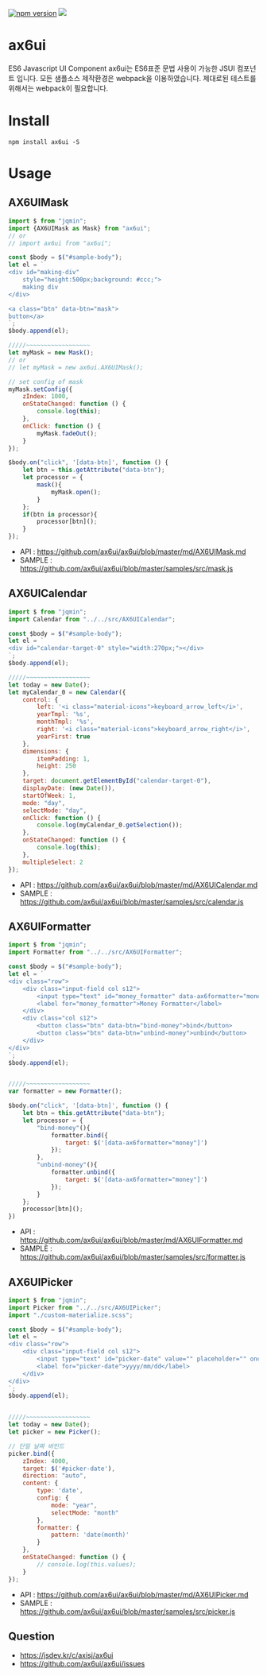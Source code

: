 [![npm version](https://badge.fury.io/js/ax6ui.svg)](https://badge.fury.io/js/ax6ui)
[![](https://img.shields.io/npm/dm/ax6ui.svg)](https://www.npmjs.com/package/ax6ui)

# ax6ui
ES6 Javascript UI Component
ax6ui는 ES6표준 문법 사용이 가능한 JSUI 컴포넌트 입니다. 
모든 샘플소스 제작환경은 webpack을 이용하였습니다. 제대로된 테스트를 위해서는 webpack이 필요합니다.

# Install
```
npm install ax6ui -S
```

# Usage

## AX6UIMask
```js
import $ from "jqmin";
import {AX6UIMask as Mask} from "ax6ui";
// or
// import ax6ui from "ax6ui"; 

const $body = $("#sample-body");
let el = `
<div id="making-div" 
    style="height:500px;background: #ccc;">
    making div
</div>

<a class="btn" data-btn="mask">
button</a>
`;
$body.append(el);

/////~~~~~~~~~~~~~~~~~~
let myMask = new Mask();
// or
// let myMask = new ax6ui.AX6UIMask();

// set config of mask
myMask.setConfig({
    zIndex: 1000,
    onStateChanged: function () {
        console.log(this);
    },
    onClick: function () {
        myMask.fadeOut();
    }
});

$body.on("click", '[data-btn]', function () {
    let btn = this.getAttribute("data-btn");
    let processor = {
        mask(){
            myMask.open();
        }
    };
    if(btn in processor){
        processor[btn]();
    }
});
```

- API : https://github.com/ax6ui/ax6ui/blob/master/md/AX6UIMask.md
- SAMPLE : https://github.com/ax6ui/ax6ui/blob/master/samples/src/mask.js

## AX6UICalendar
```js
import $ from "jqmin";
import Calendar from "../../src/AX6UICalendar";

const $body = $("#sample-body");
let el = `
<div id="calendar-target-0" style="width:270px;"></div>
`;
$body.append(el);

/////~~~~~~~~~~~~~~~~~~
let today = new Date();
let myCalendar_0 = new Calendar({
    control: {
        left: '<i class="material-icons">keyboard_arrow_left</i>',
        yearTmpl: '%s',
        monthTmpl: '%s',
        right: '<i class="material-icons">keyboard_arrow_right</i>',
        yearFirst: true
    },
    dimensions: {
        itemPadding: 1,
        height: 250
    },
    target: document.getElementById("calendar-target-0"),
    displayDate: (new Date()),
    startOfWeek: 1,
    mode: "day",
    selectMode: "day",
    onClick: function () {
        console.log(myCalendar_0.getSelection());
    },
    onStateChanged: function () {
        console.log(this);
    },
    multipleSelect: 2
});
```

- API : https://github.com/ax6ui/ax6ui/blob/master/md/AX6UICalendar.md
- SAMPLE : https://github.com/ax6ui/ax6ui/blob/master/samples/src/calendar.js

## AX6UIFormatter
```js
import $ from "jqmin";
import Formatter from "../../src/AX6UIFormatter";

const $body = $("#sample-body");
let el = `
<div class="row">
    <div class="input-field col s12">
        <input type="text" id="money_formatter" data-ax6formatter="money" value="" />
        <label for="money_formatter">Money Formatter</label>
    </div>
    <div class="col s12">
        <button class="btn" data-btn="bind-money">bind</button>
        <button class="btn" data-btn="unbind-money">unbind</button>
    </div>
</div>
`;
$body.append(el);


/////~~~~~~~~~~~~~~~~~~
var formatter = new Formatter();

$body.on("click", '[data-btn]', function () {
    let btn = this.getAttribute("data-btn");
    let processor = {
        "bind-money"(){
            formatter.bind({
                target: $('[data-ax6formatter="money"]')
            });
        },
        "unbind-money"(){
            formatter.unbind({
                target: $('[data-ax6formatter="money"]')
            });
        }
    };
    processor[btn]();
})
```
- API : https://github.com/ax6ui/ax6ui/blob/master/md/AX6UIFormatter.md
- SAMPLE : https://github.com/ax6ui/ax6ui/blob/master/samples/src/formatter.js


## AX6UIPicker
```js
import $ from "jqmin";
import Picker from "../../src/AX6UIPicker";
import "./custom-materialize.scss";

const $body = $("#sample-body");
let el = `
<div class="row">
    <div class="input-field col s12">
        <input type="text" id="picker-date" value="" placeholder="" onchange="console.log('picker-date = ' + this.value)"/>
        <label for="picker-date">yyyy/mm/dd</label>
    </div>
</div>
`;
$body.append(el);


/////~~~~~~~~~~~~~~~~~~
let today = new Date();
let picker = new Picker();

// 단일 날짜 바인드
picker.bind({
    zIndex: 4000,
    target: $('#picker-date'),
    direction: "auto",
    content: {
        type: 'date',
        config: {
            mode: "year",
            selectMode: "month"
        },
        formatter: {
            pattern: 'date(month)'
        }
    },
    onStateChanged: function () {
        // console.log(this.values);
    }
});
```
- API : https://github.com/ax6ui/ax6ui/blob/master/md/AX6UIPicker.md
- SAMPLE : https://github.com/ax6ui/ax6ui/blob/master/samples/src/picker.js


## Question
- https://jsdev.kr/c/axisj/ax6ui
- https://github.com/ax6ui/ax6ui/issues 
